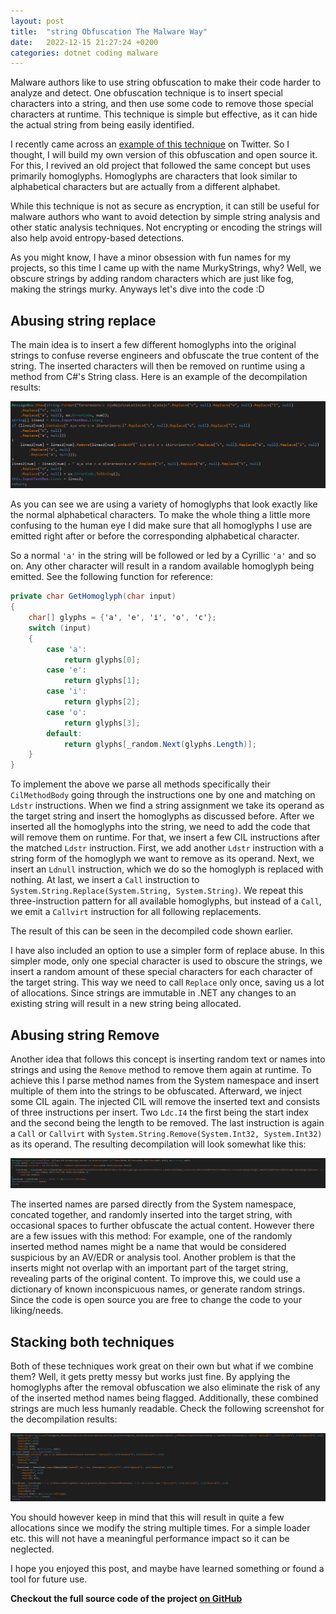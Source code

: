 ```yaml
---
layout: post
title:  "string Obfuscation The Malware Way"
date:   2022-12-15 21:27:24 +0200
categories: dotnet coding malware
---
```


Malware authors like to use string obfuscation to make their code harder to analyze and detect. One obfuscation technique is to insert special characters into a string, and then use some code to remove those special characters at runtime. This technique is simple but effective, as it can hide the actual string from being easily identified.

I recently came across an [example of this technique](https://twitter.com/petikvx/status/1602736537967661056) on Twitter. So I thought, I will build my own version of this obfuscation and open source it. For this, I revived an old project that followed the same concept but uses primarily homoglyphs. Homoglyphs are characters that look similar to alphabetical characters but are actually from a different alphabet. 

While this technique is not as secure as encryption, it can still be useful for malware authors who want to avoid detection by simple string analysis and other static analysis techniques. Not encrypting or encoding the strings will also help avoid entropy-based detections.

As you might know, I have a minor obsession with fun names for my projects, so this time I came up with the name MurkyStrings, why? Well, we obscure strings by adding random characters which are just like fog, making the strings murky. Anyways let's dive into the code :D

## Abusing string replace

The main idea is to insert a few different homoglyphs into the original strings to confuse reverse engineers and obfuscate the true content of the string. The inserted characters will then be removed on runtime using a method from C#'s String class. Here is an example of the decompilation results:

![homoglyph_replace](/images/homoglyph_replace.png)

As you can see we are using a variety of homoglyphs that look exactly like the normal alphabetical characters. To make the whole thing a little more confusing to the human eye I did make sure that all homoglyphs I use are emitted right after or before the corresponding alphabetical character.

So a normal `'a'` in the string will be followed or led by a Cyrillic `'а'` and so on. Any other character will result in a random available homoglyph being emitted. See the following function for reference:

```csharp
private char GetHomoglyph(char input)  
{  
    char[] glyphs = {'а', 'е', 'і', 'о', 'с'};  
    switch (input)  
    {  
        case 'a':  
            return glyphs[0];  
        case 'e':  
            return glyphs[1];  
        case 'i':  
            return glyphs[2];  
        case 'o':  
            return glyphs[3];  
        default:  
            return glyphs[_random.Next(glyphs.Length)];  
    }
}
```

To implement the above we parse all methods specifically their `CilMethodBody` going through the instructions one by one and matching on `Ldstr` instructions. When we find a string assignment we take its operand as the target string and insert the homoglyphs as discussed before.
After we inserted all the homoglyphs into the string, we need to add the code that will remove them on runtime. For that, we insert a few CIL instructions after the matched `Ldstr` instruction. First, we add another `Ldstr` instruction with a string form of the homoglyph we want to remove as its operand. Next, we insert an `Ldnull` instruction, which we do so the homoglyph is replaced with nothing. At last, we insert a `Call` instruction to `System.String.Replace(System.String, System.String)`. We repeat this three-instruction pattern for all available homoglyphs, but instead of a `Call`, we emit a `Callvirt` instruction for all following replacements.

The result of this can be seen in the decompiled code shown earlier.

I have also included an option to use a simpler form of replace abuse. In this simpler mode, only one special character is used to obscure the strings, we insert a random amount of these special characters for each character of the target string. This way we need to call `Replace` only once, saving us a lot of allocations. Since strings are immutable in .NET any changes to an existing string will result in a new string being allocated. 

## Abusing string Remove

Another idea that follows this concept is inserting random text or names into strings and using the `Remove` method to remove them again at runtime. To achieve this I parse method names from the System namespace and insert multiple of them into the strings to be obfuscated. Afterward, we inject some CIL again. The injected CIL will remove the inserted text and consists of three instructions per insert. Two `Ldc.I4` the first being the start index and the second being the length to be removed. The last instruction is again a `Call` or `Callvirt` with `System.String.Remove(System.Int32, System.Int32)` as its operand. The resulting decompilation will look somewhat like this:

![remove_obfuscation](/images/remove_obfuscation.png)

The inserted names are parsed directly from the System namespace, concated together, and randomly inserted into the target string, with occasional spaces to further obfuscate the actual content. However there are a few issues with this method: For example, one of the randomly inserted method names might be a name that would be considered suspicious by an AV/EDR or analysis tool. Another problem is that the inserts might not overlap with an important part of the target string, revealing parts of the original content. To improve this, we could use a dictionary of known inconspicuous names, or generate random strings. Since the code is open source you are free to change the code to your liking/needs.

## Stacking both techniques

Both of these techniques work great on their own but what if we combine them? Well, it gets pretty messy but works just fine. By applying the homoglyphs after the removal obfuscation we also eliminate the risk of any of the inserted method names being flagged. Additionally, these combined strings are much less humanly readable. Check the following screenshot for the decompilation results:

![combined_obfuscation](/images/combined_obfuscation.png)

You should however keep in mind that this will result in quite a few allocations since we modify the string multiple times. For a simple loader etc. this will not have a meaningful performance impact so it can be neglected.

I hope you enjoyed this post, and maybe have learned something or found a tool for future use.

**Checkout the full source code of the project [on GitHub](TODO)**